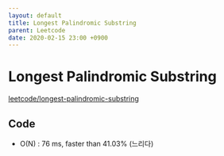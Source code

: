```yaml
---
layout: default
title: Longest Palindromic Substring
parent: Leetcode
date: 2020-02-15 23:00 +0900
---
```


# Longest Palindromic Substring

[leetcode/longest-palindromic-substring](https://www.leetcode.com/problems/longest-palindromic-substring/)

## Code

- O(N) : 76 ms, faster than 41.03% (느리다)

```python
```
